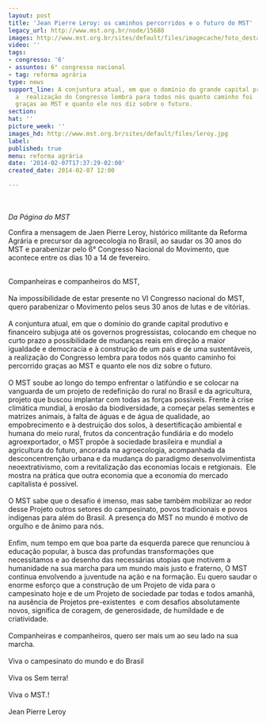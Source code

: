 ```yaml
---
layout: post
title: 'Jean Pierre Leroy: os caminhos percorridos e o futuro do MST'
legacy_url: http://www.mst.org.br/node/15688
images: http://www.mst.org.br/sites/default/files/imagecache/foto_destaque/leroy.jpg
video: ''
tags:
- congresso: '6'
- assuntos: 6° congresso nacional
- tag: reforma agrária
type: news
support_line: A conjuntura atual, em que o domínio do grande capital produtivo e  financeiro,
  a  realização do Congresso lembra para todos nós quanto caminho foi  percorrido
  graças ao MST e quanto ele nos diz sobre o futuro.
section: 
hat: ''
picture_week: ''
images_hd: http://www.mst.org.br/sites/default/files/leroy.jpg
label: 
published: true
menu: reforma agrária
date: '2014-02-07T17:37:29-02:00'
created_date: 2014-02-07 12:00

---
```

<p><br><em><br>Da Página do MST</em></p><p>Confira a mensagem de Jaen Pierre Leroy, histórico militante da Reforma Agrária e precursor da agroecologia no Brasil, ao saudar os 30 anos do MST&nbsp;e parabenizar pelo 6° Congresso Nacional do Movimento, que acontece entre os dias 10 a 14 de fevereiro.<br>&nbsp;</p><p>Companheiras e companheiros do MST,<br><br>Na impossibilidade de estar presente no VI Congresso nacional do MST, quero parabenizar o Movimento pelos seus 30 anos de lutas e de vitórias.<br><br>A conjuntura atual, em que o domínio do grande capital produtivo e financeiro subjuga até os governos progressistas, colocando em cheque no curto prazo a possibilidade de mudanças reais em direção a maior igualdade e democracia e à construção de um país e de uma sustentáveis, a realização do Congresso lembra para todos nós quanto caminho foi percorrido graças ao MST e quanto ele nos diz sobre o futuro. <br><br>O MST soube ao longo do tempo enfrentar o latifúndio e se colocar na vanguarda de um projeto de redefinição do rural no Brasil e da agricultura, projeto que buscou implantar com todas as forças possíveis. Frente à crise climática mundial, à erosão da biodiversidade, a começar pelas sementes e matrizes animais, à falta de águas e de água de qualidade, ao empobrecimento e à destruição dos solos, à desertificação ambiental e humana do meio rural, frutos da concentração fundiária e do modelo agroexportador, o MST propôe à sociedade brasileira e mundial a agricultura do futuro, ancorada na agroecologia, acompanhada da desconcentrenção urbana e da mudança do paradigmo desenvolvimentista neoextrativismo, com a revitalização das economias locais e retgionais.&nbsp; Ele mostra na prática que outra economia que a economia do mercado capitalista é possível.<br><br>O MST sabe que o desafio é imenso, mas sabe também mobilizar ao redor desse Projeto outros setores do campesinato, povos tradicionais e povos indígenas para além do Brasil. A presença do MST no mundo é motivo de orgulho e de ânimo para nós.<br><br>Enfim, num tempo em que boa parte da esquerda parece que renunciou à educação popular, à busca das profundas transformações que necessitamos e ao desenho das necessárias utopias que motivem a humanidade na sua marcha para um mundo mais justo e fraterno, O MST continua envolvendo a juventude na ação e na formação. Eu quero saudar o enorme esforço que a construção de um Projeto de vida para o campesinato hoje e de um Projeto de sociedade par todas e todos amanhã, na ausência de Projetos pre-existentes&nbsp; e com desafios absolutamente novos, significa de coragem, de generosidade, de humildade e de criatividade.<br><br>Companheiras e companheiros, quero ser mais um ao seu lado na sua marcha.<br><br>Viva o campesinato do mundo e do Brasil<br><br>Viva os Sem terra!<br><br>Viva o MST.!<br><br>Jean Pierre Leroy</p><p>&nbsp;</p>

